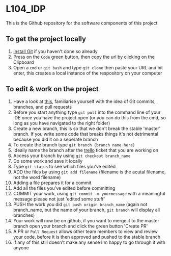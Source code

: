 # L104_IDP
This is the Github repository for the software components of this project

## To get the project locally
1. [Install Git](https://rogerdudler.github.io/git-guide/) if you haven't done so already
1. Press on the `Code` green button, then copy the url by clicking on the Clipboard
1. Open a `cmd` or `git bash` and type `git clone` then paste your URL and hit enter, this creates a local instance
   of the respository on your computer
   
## To edit & work on the project
1. Have a look at [this](https://rogerdudler.github.io/git-guide/), familiarise yourself with the idea of Git commits, branches, and pull requests
1. Before you start anything type `git pull` into the command line of your IDE once you have the project open (or you can do this from the cmd,
   so long as you have navigated to the right folder)
1. Create a new branch, this is so that we don't break the stable 'master' branch. If you write some code that breaks things it's not detrimental because
   you did it on a seperate branch
2. To create the branch type `git branch (branch name here)`
2. Ideally name the branch after the [trello](https://trello.com/b/TlyVqQNG/idp-l104) ticket that you are working on
1. Access your branch by using `git checkout branch_name`
1. Do some work and save it locally
1. Type `git status` to see which files you've edited
1. ADD the files by using `git add filename` (filename is the acutal filename, not the word filename)
2. Adding a file prepares it for a commit
2. Add all the files you've edited before committing
1. COMMIT your work, using `git commit -m yourmessage` with a meaningful message please not just 'edited some stuff'
1. PUSH the work you did `git push origin branch_name` (again not branch_name, but the name of your branch, `git branch` will display all branches)
1. Your work will now be on github, if you want to merge it to the master branch open your branch and click the green button 'Create PR'
2. A PR or `Pull Request` allows other team members to view and review your code, before it is then approved and pushed to the stable branch
1. If any of this still doesn't make any sense I'm happy to go through it with anyone

